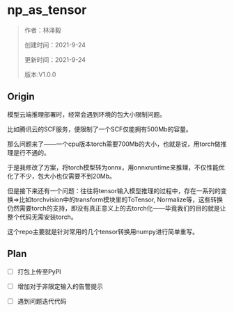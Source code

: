 # np_as_tensor

> 作者：林泽毅
>
> 创建时间：2021-9-24
>
> 更新时间：2021-9-24
>
> 版本:V1.0.0

## Origin

模型云端推理部署时，经常会遇到环境的包大小限制问题。

比如腾讯云的SCF服务，便限制了一个SCF仅能拥有500Mb的容量。

那么问题来了——一个cpu版本torch需要700Mb的大小，也就是说，用torch做推理是行不通的。

于是我修改了方案，将torch模型转为onnx，用onnxruntime来推理，不仅性能优化了不少，包大小也仅需要不到20Mb。

但是接下来还有一个问题：往往将tensor输入模型推理的过程中，存在一系列的变换=>比如torchvision中的transform模块里的ToTensor, Normalize等，这些转换仍然需要torch的支持，即没有真正意义上的去torch化——毕竟我们的目的就是让整个代码无需安装torch。

这个repo主要就是针对常用的几个tensor转换用numpy进行简单重写。



## Plan

- [ ] 打包上传至PyPI
- [ ] 增加对于非限定输入的告警提示
- [ ] 遇到问题迭代代码

























